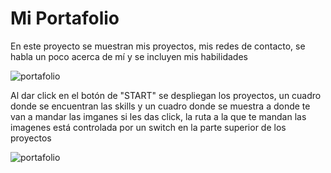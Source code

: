 # Mi Portafolio

En este proyecto se muestran mis proyectos, mis redes de contacto, se habla un poco acerca de mí y se incluyen mis habilidades

![portafolio](https://i.postimg.cc/vmJg2QfH/img-Portafolio.png)

Al dar click en el botón de "START" se despliegan los proyectos, un cuadro donde se encuentran las skills y un cuadro donde se muestra a donde te van a mandar las imganes si les das click, la ruta a la que te mandan las imagenes está controlada por un switch en la parte superior de los proyectos

![portafolio](https://i.postimg.cc/rwtqn5Jx/start.png)

